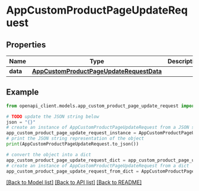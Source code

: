 # AppCustomProductPageUpdateRequest


## Properties

Name | Type | Description | Notes
------------ | ------------- | ------------- | -------------
**data** | [**AppCustomProductPageUpdateRequestData**](AppCustomProductPageUpdateRequestData.md) |  | 

## Example

```python
from openapi_client.models.app_custom_product_page_update_request import AppCustomProductPageUpdateRequest

# TODO update the JSON string below
json = "{}"
# create an instance of AppCustomProductPageUpdateRequest from a JSON string
app_custom_product_page_update_request_instance = AppCustomProductPageUpdateRequest.from_json(json)
# print the JSON string representation of the object
print(AppCustomProductPageUpdateRequest.to_json())

# convert the object into a dict
app_custom_product_page_update_request_dict = app_custom_product_page_update_request_instance.to_dict()
# create an instance of AppCustomProductPageUpdateRequest from a dict
app_custom_product_page_update_request_from_dict = AppCustomProductPageUpdateRequest.from_dict(app_custom_product_page_update_request_dict)
```
[[Back to Model list]](../README.md#documentation-for-models) [[Back to API list]](../README.md#documentation-for-api-endpoints) [[Back to README]](../README.md)


